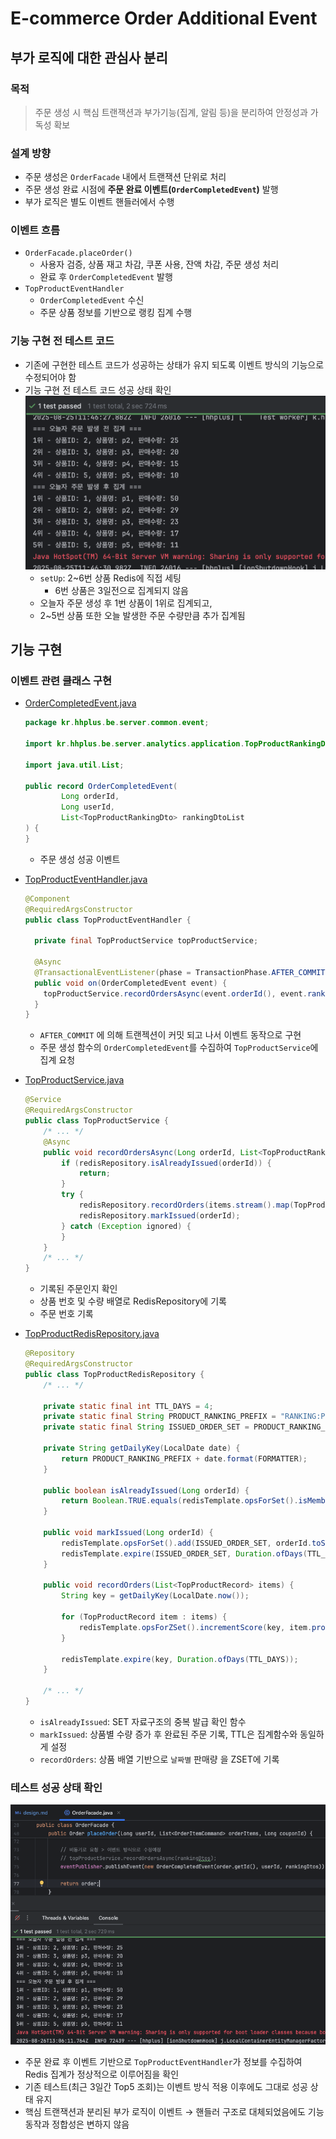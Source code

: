 # E-commerce Order Additional Event

## 부가 로직에 대한 관심사 분리 
### 목적

> 주문 생성 시 핵심 트랜잭션과 부가기능(집계, 알림 등)을 분리하여 안정성과 가독성 확보

### 설계 방향

- 주문 생성은 `OrderFacade` 내에서 트랜잭션 단위로 처리
- 주문 생성 완료 시점에 **주문 완료 이벤트(`OrderCompletedEvent`)** 발행
- 부가 로직은 별도 이벤트 핸들러에서 수행

### 이벤트 흐름

- `OrderFacade.placeOrder()`
  -  사용자 검증, 상품 재고 차감, 쿠폰 사용, 잔액 차감, 주문 생성 처리
  - 완료 후 `OrderCompletedEvent` 발행
- `TopProductEventHandler`
  - `OrderCompletedEvent` 수신
  - 주문 상품 정보를 기반으로 랭킹 집계 수행

### 기능 구현 전 테스트 코드

- 기존에 구현한 테스트 코드가 성공하는 상태가 유지 되도록 이벤트 방식의 기능으로 수정되어야 함
- 기능 구현 전 테스트 코드 성공 상태 확인
![성공이 유지되는 코드](./assets/001-top-product-success.png)
  - `setUp`: 2~6번 상품 Redis에 직접 세팅
    - 6번 상품은 3일전으로 집계되지 않음
  - 오늘자 주문 생성 후 1번 상품이 1위로 집계되고,
  - 2~5번 상품 또한 오늘 발생한 주문 수량만큼 추가 집계됨

## 기능 구현

### 이벤트 관련 클래스 구현

- [OrderCompletedEvent.java](https://github.com/hanghae-plus-anveloper/hhplus-e-commerce-java/blob/develop/src/main/java/kr/hhplus/be/server/common/event/OrderCompletedEvent.java)
  ```java
  package kr.hhplus.be.server.common.event;
  
  import kr.hhplus.be.server.analytics.application.TopProductRankingDto;
  
  import java.util.List;
  
  public record OrderCompletedEvent(
          Long orderId,
          Long userId,
          List<TopProductRankingDto> rankingDtoList
  ) {
  }
  ```
  - 주문 생성 성공 이벤트

- [TopProductEventHandler.java](https://github.com/hanghae-plus-anveloper/hhplus-e-commerce-java/blob/develop/src/main/java/kr/hhplus/be/server/analytics/application/TopProductEventHandler.java)
  ```java
  @Component
  @RequiredArgsConstructor
  public class TopProductEventHandler {
  
    private final TopProductService topProductService;
  
    @Async
    @TransactionalEventListener(phase = TransactionPhase.AFTER_COMMIT)
    public void on(OrderCompletedEvent event) {
      topProductService.recordOrdersAsync(event.orderId(), event.rankingDtoList());
    }
  } 
  ```
  - `AFTER_COMMIT` 에 의해 트랜젝션이 커밋 되고 나서 이벤트 동작으로 구현
  - 주문 생성 함수의 `OrderCompletedEvent`를 수집하여 `TopProductService`에 집계 요청

- [TopProductService.java](https://github.com/hanghae-plus-anveloper/hhplus-e-commerce-java/blob/develop/src/main/java/kr/hhplus/be/server/analytics/application/TopProductService.java)
  ```java
  @Service
  @RequiredArgsConstructor
  public class TopProductService {
      /* ... */
      @Async
      public void recordOrdersAsync(Long orderId, List<TopProductRankingDto> items) {
          if (redisRepository.isAlreadyIssued(orderId)) {
              return;
          }
          try {
              redisRepository.recordOrders(items.stream().map(TopProductMapper::toRecord).toList());
              redisRepository.markIssued(orderId);
          } catch (Exception ignored) {
          }
      }
      /* ... */
  }
  ```
  - 기록된 주문인지 확인
  - 상품 번호 및 수량 배열로 RedisRepository에 기록
  - 주문 번호 기록

- [TopProductRedisRepository.java](https://github.com/hanghae-plus-anveloper/hhplus-e-commerce-java/blob/develop/src/main/java/kr/hhplus/be/server/analytics/infrastructure/TopProductRedisRepository.java)
  ```java
  @Repository
  @RequiredArgsConstructor
  public class TopProductRedisRepository {
      /* ... */
    
      private static final int TTL_DAYS = 4;
      private static final String PRODUCT_RANKING_PREFIX = "RANKING:PRODUCT:";
      private static final String ISSUED_ORDER_SET = PRODUCT_RANKING_PREFIX + "ISSUED";
  
      private String getDailyKey(LocalDate date) {
          return PRODUCT_RANKING_PREFIX + date.format(FORMATTER);
      }
  
      public boolean isAlreadyIssued(Long orderId) {
          return Boolean.TRUE.equals(redisTemplate.opsForSet().isMember(ISSUED_ORDER_SET, orderId.toString()));
      }
  
      public void markIssued(Long orderId) {
          redisTemplate.opsForSet().add(ISSUED_ORDER_SET, orderId.toString());
          redisTemplate.expire(ISSUED_ORDER_SET, Duration.ofDays(TTL_DAYS));
      }
  
      public void recordOrders(List<TopProductRecord> items) {
          String key = getDailyKey(LocalDate.now());
  
          for (TopProductRecord item : items) {
              redisTemplate.opsForZSet().incrementScore(key, item.productId(), item.soldQty());
          }
  
          redisTemplate.expire(key, Duration.ofDays(TTL_DAYS));
      }
      
      /* ... */
  }
  ```
  - `isAlreadyIssued`: SET 자료구조의 중복 발급 확인 함수
  - `markIssued`: 상품별 수량 증가 후 완료된 주문 기록, TTL은 집계함수와 동일하게 설정
  - `recordOrders`: 상품 배열 기반으로 `날짜별` 판매량 을 ZSET에 기록

### 테스트 성공 상태 확인

![성공 유지중인 테스트 코드](./assets/002-top-product-success.png)
- 주문 완료 후 이벤트 기반으로 `TopProductEventHandler`가 정보를 수집하여 Redis 집계가 정상적으로 이루어짐을 확인
- 기존 테스트(최근 3일간 Top5 조회)는 이벤트 방식 적용 이후에도 그대로 성공 상태 유지
- 핵심 트랜잭션과 분리된 부가 로직이 이벤트 → 핸들러 구조로 대체되었음에도 기능 동작과 정합성은 변하지 않음